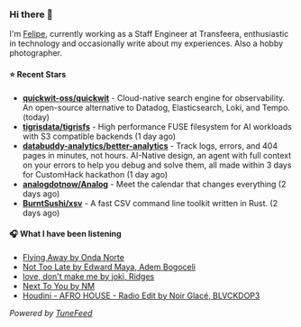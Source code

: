 ### Hi there 👋

I'm [Felipe](https://felipevm.com), currently working as a Staff Engineer at Transfeera, enthusiastic in technology and occasionally write about my experiences. Also a hobby photographer.

#### ⭐ Recent Stars
- **[quickwit-oss/quickwit](https://github.com/quickwit-oss/quickwit)** - Cloud-native search engine for observability. An open-source alternative to Datadog, Elasticsearch, Loki, and Tempo. (today)
- **[tigrisdata/tigrisfs](https://github.com/tigrisdata/tigrisfs)** - High performance FUSE filesystem for AI workloads with S3 compatible backends (1 day ago)
- **[databuddy-analytics/better-analytics](https://github.com/databuddy-analytics/better-analytics)** - Track logs, errors, and 404 pages in minutes, not hours. AI-Native design, an agent with full context on your errors to help you debug and solve them, all made within 3 days for CustomHack hackathon (1 day ago)
- **[analogdotnow/Analog](https://github.com/analogdotnow/Analog)** - Meet the calendar that changes everything (2 days ago)
- **[BurntSushi/xsv](https://github.com/BurntSushi/xsv)** - A fast CSV command line toolkit written in Rust. (2 days ago)

#### 🎧 What I have been listening
- [Flying Away by Onda Norte](https://open.spotify.com/track/3c6Z62pV5AFHi4Tiz6VfXt)
- [Not Too Late by Edward Maya, Adem Bogoceli](https://open.spotify.com/track/0Yle7OhbLYkGLF0ZVPPowh)
- [love, don&#39;t make me by joki, Ridges](https://open.spotify.com/track/1o4qyeyiflbk9NHhOPWHIK)
- [Next To You by NM](https://open.spotify.com/track/0XpyOa5GkKSakllZYpqsNK)
- [Houdini - AFRO HOUSE - Radio Edit by Noir Glacé, BLVCKDOP3](https://open.spotify.com/track/4m4Ral9PJZXpdCxqO3SV3O)

_Powered by [TuneFeed](https://tunefeed.app?ref=github.com)_
